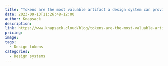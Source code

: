 ```yaml
---
title: "Tokens are the most valuable artifact a design system can provide | Knapsack"
date: 2023-09-13T11:26:48+12:00
author: Knapsack
description:
link: https://www.knapsack.cloud/blog/tokens-are-the-most-valuable-artifact-a-design-system-can-provide
pricing:
image:
tags:
  - Design tokens
categories:
  - Design systems
---
```

